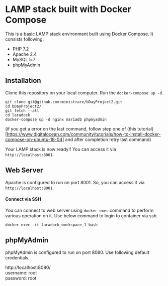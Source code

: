 # LAMP stack built with Docker Compose

This is a basic LAMP stack environment built using Docker Compose. It consists following:


* PHP 7.2
* Apache 2.4
* MySQL 5.7
* phpMyAdmin

## Installation

Clone this repository on your local computer. Run the `docker-compose up -d`.

```shell
git clone git@github.com:ministrare/bDayProject2.git
cd bDayProject2/
git fetch --all
cd laradock
docker-compose up -d nginx mariadb phpmyadmin
```

(if you get a error on the last command, follow step one of (this tutorial)[https://www.digitalocean.com/community/tutorials/how-to-install-docker-compose-on-ubuntu-18-04] and after completion retry last command)

Your LAMP stack is now ready!! You can access it via `http://localhost:8001`.

## Web Server

Apache is configured to run on port 8001. So, you can access it via `http://localhost:8001`.

#### Connect via SSH

You can connect to web server using `docker exec` command to perform various operation on it. Use below command to login to container via ssh.

```shell
docker exec -it laradock_workspace_1 bash
```

## phpMyAdmin

phpMyAdmin is configured to run on port 8080. Use following default credentials.

http://localhost:8080/  
username: root  
password: root
